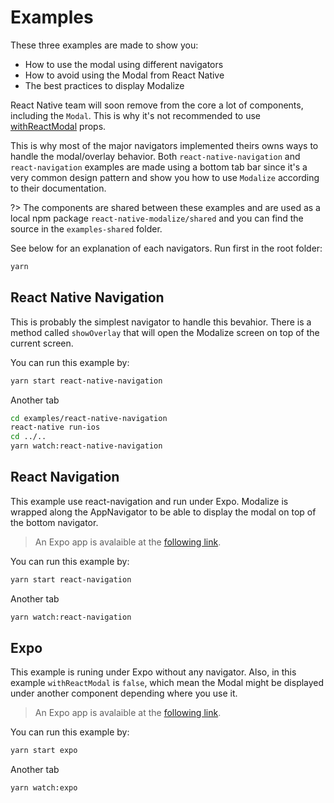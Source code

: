 # Examples

These three examples are made to show you:

- How to use the modal using different navigators
- How to avoid using the Modal from React Native
- The best practices to display Modalize

React Native team will soon remove from the core a lot of components, including the `Modal`. This is why it's not recommended to use [withReactModal](/PROPSMETHODS?id=withreactmodal) props.

This is why most of the major navigators implemented theirs owns ways to handle the modal/overlay behavior. Both `react-native-navigation` and `react-navigation` examples are made using a bottom tab bar since it's a very common design pattern and show you how to use `Modalize` according to their documentation.

?> The components are shared between these examples and are used as a local npm package `react-native-modalize/shared` and you can find the source in the `examples-shared` folder.

See below for an explanation of each navigators. Run first in the root folder:

```bash
yarn
```

## React Native Navigation

This is probably the simplest navigator to handle this bevahior. There is a method called `showOverlay` that will open the Modalize screen on top of the current screen.

You can run this example by:

```bash
yarn start react-native-navigation
```

Another tab

```bash
cd examples/react-native-navigation
react-native run-ios
cd ../..
yarn watch:react-native-navigation
```

## React Navigation

This example use react-navigation and run under Expo. Modalize is wrapped along the AppNavigator to be able to display the modal on top of the bottom navigator.

> An Expo app is avalaible at the [following link](https://expo.io/@jeremdsgn/modalize-react-navigation).

You can run this example by:

```bash
yarn start react-navigation
```

Another tab

```bash
yarn watch:react-navigation
```

## Expo

This example is runing under Expo without any navigator. Also, in this example `withReactModal` is `false`, which mean the Modal might be displayed under another component depending where you use it.

> An Expo app is avalaible at the [following link](https://expo.io/@jeremdsgn/modalize-expo).

You can run this example by:

```bash
yarn start expo
```

Another tab

```
yarn watch:expo
```

